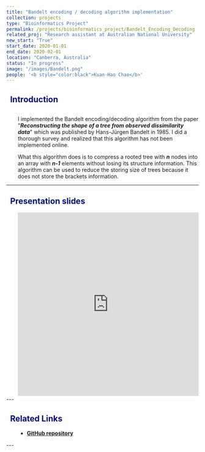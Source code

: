 ```yaml
---
title: "Bandelt encoding / decoding algorithm implementation"
collection: projects
type: "Bioinformatics Project"
permalink: /projects/bioinformatics_project/Bandelt_Encoding_Decoding
related_proj: "Research assistant at Australian National University"
new_start: "True"
start_date: 2020-01-01
end_date: 2020-02-01
location: "Canberra, Australia"
status: "In progress"
image: "/images/Bandelt.png"
people: '<b style="color:black">Kuan-Hao Chao</b>'
---
```

<h2 style="color: #000f70"> <i class="fas fa-dot-circle" style="font-size:18px;"></i> &nbsp;&nbsp;Introduction </h2>

<div style="margin-left: 30px">
  <p style="margin-top: 30px">
  I implemented the Bandelt encoding/decoding algorithm from the paper "<i><b>Reconstructing the shape of a tree from observed dissimilarity data</b></i>" which was published by Hans-Jürgen Bandelt in 1985. I did a thorough survey and realized that this algorithm has not been implemented online.
  </p>

  <p>
  What this algorithm does is to compress a rooted tree with <i><b>n</b></i> nodes into an array with <i><b>n-1</b></i> elements without losing its structure information. This algorithm can be used to reduce the storing size of trees because it does not store the brackets information.
  </p>
</div>

---

<h2 style="color: #000f70"> <i class="fas fa-dot-circle" style="font-size:18px;"></i> &nbsp;&nbsp;Presentation slides </h2>
<div style="margin-left: 30px">
<iframe src="https://docs.google.com/presentation/d/e/2PACX-1vT-RY6jzIaJN5ptODWO3Ps4pZvmOrST1rjMjSBFIndHweyAB1RtY5W0WNTYHzhTzr6t7Ux0hElwj-CM/embed?start=false&loop=false&delayms=3000" frameborder="0" width="100%" height="480" allowfullscreen="true" mozallowfullscreen="true" webkitallowfullscreen="true"></iframe>
</div>
---

<h2 style="color: #000f70"> <i class="fas fa-dot-circle" style="font-size:18px;"></i> &nbsp;&nbsp;Related Links </h2>

<div style="margin-left: 30px">
  <ul>
    <li>
      <a href="https://github.com/Kuanhao-Chao/AIPhylo" target="_blank"><b>GitHub repository</b></a>
    </li>
  </ul>
</div>
---
